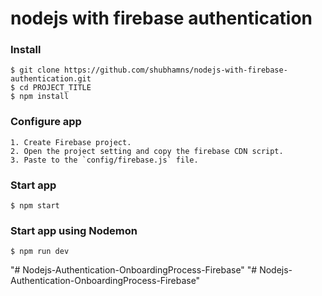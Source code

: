 # nodejs with firebase authentication

### Install

    $ git clone https://github.com/shubhamns/nodejs-with-firebase-authentication.git
    $ cd PROJECT_TITLE
    $ npm install

### Configure app

    1. Create Firebase project.
    2. Open the project setting and copy the firebase CDN script.
    3. Paste to the `config/firebase.js` file.

### Start app

    $ npm start

### Start app using Nodemon

    $ npm run dev
"# Nodejs-Authentication-OnboardingProcess-Firebase" 
"# Nodejs-Authentication-OnboardingProcess-Firebase" 

